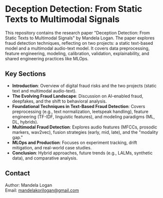 # Deception Detection: From Static Texts to Multimodal Signals

This repository contains the research paper "Deception Detection: From Static Texts to Multimodal Signals" by Mandela Logan. The paper explores fraud detection techniques, reflecting on two projects: a static text-based model and a multimodal audio-text model. It covers data preprocessing, feature engineering, modeling, calibration, validation, explainability, and shared engineering practices like MLOps.

## Key Sections

- **Introduction**: Overview of digital fraud risks and the two projects (static text and multimodal audio-text).
- **The Evolving Fraud Landscape**: Discussion on AI-enabled fraud, deepfakes, and the shift to behavioral analysis.
- **Foundational Techniques in Text-Based Fraud Detection**: Covers preprocessing (e.g., text normalization, leetspeak handling), feature engineering (TF-IDF, linguistic features), and modeling paradigms (ML, DL, hybrids).
- **Multimodal Fraud Detection**: Explores audio features (MFCCs, prosodic markers, wav2vec), fusion strategies (early, mid, late), and the "modality gap."
- **MLOps and Production**: Focuses on experiment tracking, drift mitigation, and real-world case studies.
- **Conclusion**: Hybrid approaches, future trends (e.g., LALMs, synthetic data), and comparative analysis.

## Contact

Author: Mandela Logan  
Email: mandelakorilogan@gmail.com

